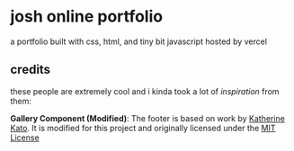 # josh online portfolio
a portfolio built with css, html, and tiny bit javascript hosted by vercel 

## credits
these people are extremely cool and i kinda took a lot of _inspiration_ from them:

 **Gallery Component (Modified)**: The footer is based on work by [Katherine Kato](https://codepen.io/kathykato/pen/KRQOKY). It is modified for this project and originally licensed under the [MIT License](https://opensource.org/licenses/MIT)
